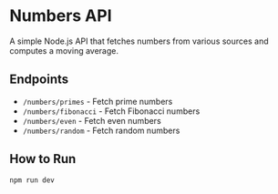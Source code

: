 # Numbers API

A simple Node.js API that fetches numbers from various sources and computes a moving average.

## Endpoints
- `/numbers/primes` - Fetch prime numbers
- `/numbers/fibonacci` - Fetch Fibonacci numbers
- `/numbers/even` - Fetch even numbers
- `/numbers/random` - Fetch random numbers

## How to Run
```sh
npm run dev
